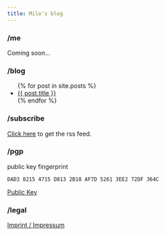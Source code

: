 ```yaml
---
title: Milo's blog
---
```


### /me

Coming soon...

### /blog

<ul>
  {% for post in site.posts %}
    <li>
      <a href="{{ post.url }}">{{ post.title }}</a>
    </li>
  {% endfor %}
</ul>


### /subscribe
[Click here](https://milo0.github.io/feed) to get the rss feed.


### /pgp

public key fingerprint

`DAD3 8215 4715 D813 2B18 AF7D 5261 3EE2 72DF 364C`

[Public Key](pages/pubkey.asc)

### /legal

[Imprint / Impressum](pages/imprint)
